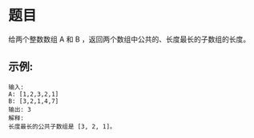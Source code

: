 # 题目

给两个整数数组 A 和 B ，返回两个数组中公共的、长度最长的子数组的长度。

## 示例:

```
输入:
A: [1,2,3,2,1]
B: [3,2,1,4,7]
输出: 3
解释: 
长度最长的公共子数组是 [3, 2, 1]。
```